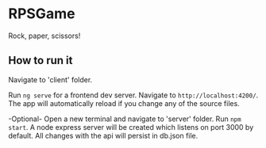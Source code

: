# RPSGame

Rock, paper, scissors!  

## How to run it

Navigate to 'client' folder.

Run `ng serve` for a frontend dev server.
Navigate to `http://localhost:4200/`. 
The app will automatically reload if you change any of the source files.

-Optional-
Open a new terminal and navigate to 'server' folder.
Run `npm start`. A node express server will be created which listens on port 3000 by default.
All changes with the api will persist in db.json file.

